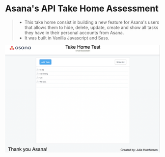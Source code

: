 # Asana's API Take Home Assessment

>* This take home consist in building a new feature for Asana's users that allows them to hide, delete, update, create
   and show all tasks they have in their personal accounts from Asana.
>* It was built in Vanilla Javascript and Sass.



![asana-img](https://github.com/juliehutchinson001/javascript_practice/blob/master/API/asana_take_home_Julie_Hutchinson/src/imgs/asana.jpg)
